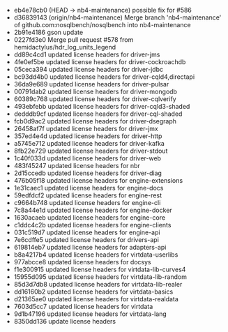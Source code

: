 - eb4e78cb0 (HEAD -> nb4-maintenance) possible fix for #586
- d36839143 (origin/nb4-maintenance) Merge branch 'nb4-maintenance' of github.com:nosqlbench/nosqlbench into nb4-maintenance
- 2b91e4186 gson update
- 0227fd3e0 Merge pull request #578 from hemidactylus/hdr_log_units_legend
- dd89c4cd1 updated license headers for driver-jms
- 4fe0ef5be updated license headers for driver-cockroachdb
- 05ceca394 updated license headers for driver-jdbc
- bc93dd4b0 updated license headers for driver-cqld4,directapi
- 36da9e689 updated license headers for driver-pulsar
- 00791dab2 updated license headers for driver-mongodb
- 60389c768 updated license headers for driver-cqlverify
- 493ebfebb updated license headers for driver-cqld3-shaded
- dedddb9cf updated license headers for driver-cql-shaded
- fcb0d9ac2 updated license headers for driver-dsegraph
- 26458af7f updated license headers for driver-jmx
- 357ed4e4d updated license headers for driver-http
- a5745e712 updated license headers for driver-kafka
- 8fb22e729 updated license headers for driver-stdout
- 1c40f033d updated license headers for driver-web
- 483f45247 updated license headers for nbr
- 2d15ccedb updated license headers for driver-diag
- 476b05f18 updated license headers for engine-extensions
- 1e31caec1 updated license headers for engine-docs
- 59edfdcf2 updated license headers for engine-rest
- c9664b748 updated license headers for engine-cli
- 7c8a44e1d updated license headers for engine-docker
- 1630acaeb updated license headers for engine-core
- c1ddc4c2b updated license headers for engine-clients
- 031c519d7 updated license headers for engine-api
- 7e6cdffe5 updated license headers for drivers-api
- 619814eb7 updated license headers for adapters-api
- b8a4217b4 updated license headers for virtdata-userlibs
- 977abcce8 updated license headers for docsys
- f1e300915 updated license headers for virtdata-lib-curves4
- 15955d095 updated license headers for virtdata-lib-random
- 85d3d7db8 updated license headers for virtdata-lib-realer
- dd16160b2 updated license headers for virtdata-basics
- d21365ae0 updated license headers for virtdata-realdata
- 7603d5cc7 updated license headers for virtdata
- 9d1b47196 updated license headers for virtdata-lang
- 8350dd136 update license headers
